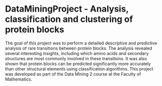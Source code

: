 # DataMiningProject - Analysis, classification and clustering of protein blocks
The goal of this project was to perform a detailed descriptive and predictive analysis of rare transitions between protein blocks. The analysis revealed several interesting insights, including which amino acids and secondary structures are most commonly involved in these transitions. It was also shown that protein blocks can be predicted significantly more accurately than other structural elements using classification algorithms. This project was developed as part of the Data Mining 2 course at the Faculty of Mathematics.

